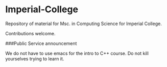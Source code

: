 # Imperial-College

Repository of material for Msc. in Computing Science for Imperial College. 

Contributions welcome.

###Public Service announcement

We do not have to use emacs for the intro to C++ course. Do not kill yourselves trying to learn it.
